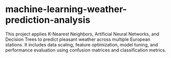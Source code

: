 # machine-learning-weather-prediction-analysis
This project applies K-Nearest Neighbors, Artificial Neural Networks, and Decision Trees to predict pleasant weather across multiple European stations. It includes data scaling, feature optimization, model tuning, and performance evaluation using confusion matrices and classification metrics.
